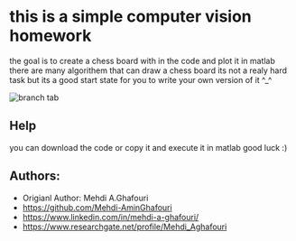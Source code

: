 this is a simple computer vision homework
====================================
the goal is to create a chess board with in the code and plot it in matlab
there are many algorithem that can draw a chess board its not a realy hard task but its a good start state for you to write your own version of it ^_^

![branch tab](https://github.com/Mehdi-AminGhafouri/University/blob/main/branch.png)

Help
------------
you can download the code or copy it and execute it in matlab
good luck :)

Authors:
--------
* Origianl Author: Mehdi A.Ghafouri
* https://github.com/Mehdi-AminGhafouri
* https://www.linkedin.com/in/mehdi-a-ghafouri/
* https://www.researchgate.net/profile/Mehdi_Aghafouri
